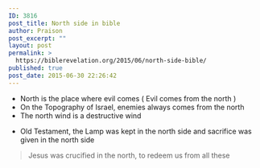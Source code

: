 ```yaml
---
ID: 3816
post_title: North side in bible
author: Praison
post_excerpt: ""
layout: post
permalink: >
  https://biblerevelation.org/2015/06/north-side-bible/
published: true
post_date: 2015-06-30 22:26:42
---
```

<ul>
	<li>North is the place where evil comes ( Evil comes from the north )</li>
	<li>On the Topography of Israel, enemies always comes from the north</li>
	<li>The north wind is a destructive wind</li>
</ul>
<ul>
	<li>Old Testament, the Lamp was kept in the north side and sacrifice was given in the north side</li>
</ul>
<blockquote>Jesus was crucified in the north, to redeem us from all these</blockquote>